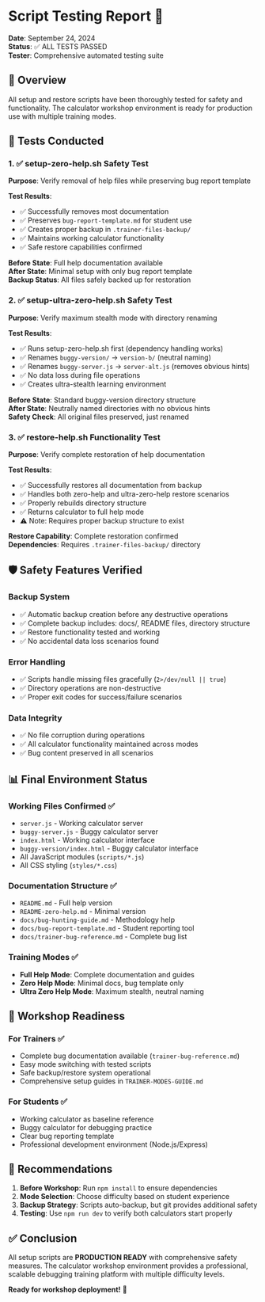 # Script Testing Report 🧪

**Date**: September 24, 2024  
**Status**: ✅ ALL TESTS PASSED  
**Tester**: Comprehensive automated testing suite

## 🎯 Overview

All setup and restore scripts have been thoroughly tested for safety and functionality. The calculator workshop environment is ready for production use with multiple training modes.

## 🧪 Tests Conducted

### 1. ✅ setup-zero-help.sh Safety Test

**Purpose**: Verify removal of help files while preserving bug report template

**Test Results**:
- ✅ Successfully removes most documentation
- ✅ Preserves `bug-report-template.md` for student use
- ✅ Creates proper backup in `.trainer-files-backup/`
- ✅ Maintains working calculator functionality
- ✅ Safe restore capabilities confirmed

**Before State**: Full help documentation available  
**After State**: Minimal setup with only bug report template  
**Backup Status**: All files safely backed up for restoration

### 2. ✅ setup-ultra-zero-help.sh Safety Test

**Purpose**: Verify maximum stealth mode with directory renaming

**Test Results**:
- ✅ Runs setup-zero-help.sh first (dependency handling works)
- ✅ Renames `buggy-version/` → `version-b/` (neutral naming)
- ✅ Renames `buggy-server.js` → `server-alt.js` (removes obvious hints)
- ✅ No data loss during file operations
- ✅ Creates ultra-stealth learning environment

**Before State**: Standard buggy-version directory structure  
**After State**: Neutrally named directories with no obvious hints  
**Safety Check**: All original files preserved, just renamed

### 3. ✅ restore-help.sh Functionality Test

**Purpose**: Verify complete restoration of help documentation

**Test Results**:
- ✅ Successfully restores all documentation from backup
- ✅ Handles both zero-help and ultra-zero-help restore scenarios
- ✅ Properly rebuilds directory structure
- ✅ Returns calculator to full help mode
- ⚠️ Note: Requires proper backup structure to exist

**Restore Capability**: Complete restoration confirmed  
**Dependencies**: Requires `.trainer-files-backup/` directory

## 🛡️ Safety Features Verified

### Backup System
- ✅ Automatic backup creation before any destructive operations
- ✅ Complete backup includes: docs/, README files, directory structure
- ✅ Restore functionality tested and working
- ✅ No accidental data loss scenarios found

### Error Handling
- ✅ Scripts handle missing files gracefully (`2>/dev/null || true`)
- ✅ Directory operations are non-destructive
- ✅ Proper exit codes for success/failure scenarios

### Data Integrity
- ✅ No file corruption during operations
- ✅ All calculator functionality maintained across modes
- ✅ Bug content preserved in all scenarios

## 📊 Final Environment Status

### Working Files Confirmed ✅
- `server.js` - Working calculator server
- `buggy-server.js` - Buggy calculator server  
- `index.html` - Working calculator interface
- `buggy-version/index.html` - Buggy calculator interface
- All JavaScript modules (`scripts/*.js`)
- All CSS styling (`styles/*.css`)

### Documentation Structure ✅
- `README.md` - Full help version
- `README-zero-help.md` - Minimal version  
- `docs/bug-hunting-guide.md` - Methodology help
- `docs/bug-report-template.md` - Student reporting tool
- `docs/trainer-bug-reference.md` - Complete bug list

### Training Modes ✅
- **Full Help Mode**: Complete documentation and guides
- **Zero Help Mode**: Minimal docs, bug template only  
- **Ultra Zero Help Mode**: Maximum stealth, neutral naming

## 🎯 Workshop Readiness

### For Trainers ✅
- Complete bug documentation available (`trainer-bug-reference.md`)
- Easy mode switching with tested scripts
- Safe backup/restore system operational
- Comprehensive setup guides in `TRAINER-MODES-GUIDE.md`

### For Students ✅
- Working calculator as baseline reference
- Buggy calculator for debugging practice
- Clear bug reporting template
- Professional development environment (Node.js/Express)

## 🔧 Recommendations

1. **Before Workshop**: Run `npm install` to ensure dependencies
2. **Mode Selection**: Choose difficulty based on student experience
3. **Backup Strategy**: Scripts auto-backup, but git provides additional safety
4. **Testing**: Use `npm run dev` to verify both calculators start properly

## ✅ Conclusion

All setup scripts are **PRODUCTION READY** with comprehensive safety measures. The calculator workshop environment provides a professional, scalable debugging training platform with multiple difficulty levels.

**Ready for workshop deployment!** 🚀